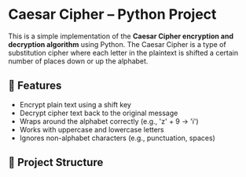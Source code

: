 # Caesar Cipher – Python Project 

This is a simple implementation of the **Caesar Cipher encryption and decryption algorithm** using Python. The Caesar Cipher is a type of substitution cipher where each letter in the plaintext is shifted a certain number of places down or up the alphabet.

## 🚀 Features

- Encrypt plain text using a shift key
- Decrypt cipher text back to the original message
- Wraps around the alphabet correctly (e.g., 'z' + 9 → 'i')
- Works with uppercase and lowercase letters
- Ignores non-alphabet characters (e.g., punctuation, spaces)

## 📁 Project Structure

